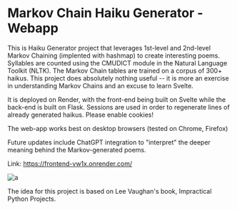 # Markov Chain Haiku Generator - Webapp
This is Haiku Generator project that leverages 1st-level and 2nd-level Markov Chaining (implented with hashmap) to create interesting poems.
Syllables are counted using the CMUDICT module in the Natural Language Toolkit (NLTK). The Markov Chain tables are trained on a corpus of 300+ haikus.
This project does absolutely nothing useful -- it is more an exercise in understanding Markov Chains and an excuse to learn Svelte.

It is deployed on Render, with the front-end being built on Svelte while the back-end is built on Flask. 
Sessions are used in order to regenerate lines of already generated haikus. Please enable cookies! 

The web-app works best on desktop browsers (tested on Chrome, Firefox)

Future updates include ChatGPT integration to "interpret" the deeper meaning behind the Markov-generated poems.

Link: https://frontend-vw1x.onrender.com/

![a](https://github.com/kevinluk1/HaikuGenerator/assets/71728686/b11718fa-ae05-4bdc-8467-aee85a17abc2)

The idea for this project is based on Lee Vaughan's book, Impractical Python Projects. 


